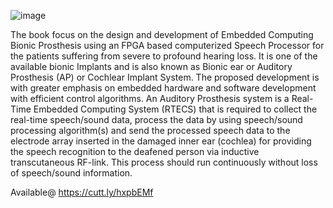 ![image](https://user-images.githubusercontent.com/50360331/114030176-e4244d00-9897-11eb-8430-3b1fc257c6a0.png)

The book focus on the design and development of Embedded Computing Bionic
Prosthesis using an FPGA based computerized Speech Processor for the patients
suffering from severe to profound hearing loss. It is one of the available bionic Implants
and is also known as Bionic ear or Auditory Prosthesis (AP) or Cochlear Implant System.
The proposed development is with greater emphasis on embedded hardware and software
development with efficient control algorithms. An Auditory Prosthesis system is a Real-
Time Embedded Computing System (RTECS) that is required to collect the real-time
speech/sound data, process the data by using speech/sound processing algorithm(s) and
send the processed speech data to the electrode array inserted in the damaged inner ear
(cochlea) for providing the speech recognition to the deafened person via inductive
transcutaneous RF-link. This process should run continuously without loss of
speech/sound information.

Available@ https://cutt.ly/hxpbEMf
